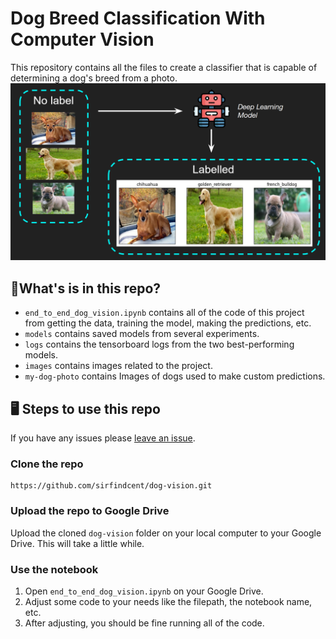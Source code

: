 # Dog Breed Classification With Computer Vision
This repository contains all the files to create a classifier that is capable of determining a dog's breed from a photo.
<img src=./images/dog-vision-goal.png width=1080>


## 📃What's is in this repo?
- `end_to_end_dog_vision.ipynb` contains all of the code of this project from getting the data, training the model, making the predictions, etc.
- `models` contains saved models from several experiments.
- `logs` contains the tensorboard logs from the two best-performing models.
- `images` contains images related to the project.
- `my-dog-photo` contains Images of dogs used to make custom predictions.


## 🖥️ Steps to use this repo
If you have any issues please [leave an issue](https://github.com/sirfindcent/dog-vision/issues).


### Clone the repo
```
https://github.com/sirfindcent/dog-vision.git
```

### Upload the repo to Google Drive
Upload the cloned `dog-vision` folder on your local computer to your Google Drive. This will take a little while.

### Use the notebook
1. Open `end_to_end_dog_vision.ipynb` on your Google Drive.
2. Adjust some code to your needs like the filepath, the notebook name, etc. 
3. After adjusting, you should be fine running all of the code.

